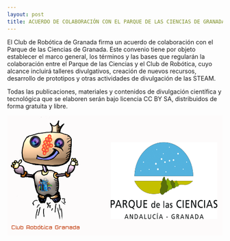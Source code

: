 ```yaml
---
layout: post
title: ACUERDO DE COLABORACIÓN CON EL PARQUE DE LAS CIENCIAS DE GRANADA
---
```





</p>

El Club de Robótica de Granada firma un acuerdo de colaboración con el Parque de las Ciencias de Granada. Este convenio tiene por objeto establecer el marco general, los términos y las bases que regularán la colaboración entre el Parque de las Ciencias y el Club de Robótica, cuyo alcance incluirá talleres divulgativos, creación de nuevos recursos, desarrollo de prototipos y otras actividades de divulgación de las STEAM.

Todas las publicaciones, materiales y contenidos de divulgación científica y tecnológica que se elaboren serán bajo licencia CC BY SA, distribuidos de forma gratuita y libre.



<p align="center" >
<img src="/images/logosCRG_PC.png" width="550" height="280"/>

</p>

